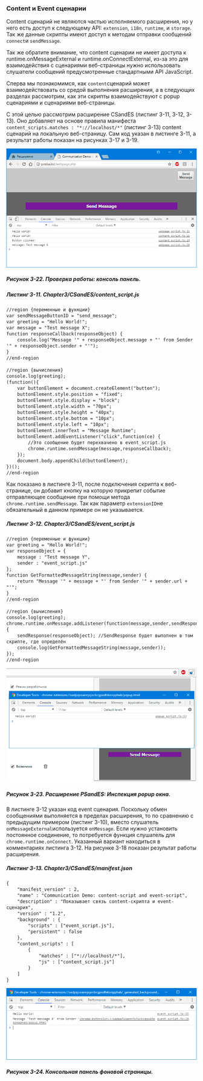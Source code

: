 ### Content и Event сценарии

Content сценарий не являются частью исполняемого расширения, но у него есть доступ к следующему API: `extension`, `i18n`, `runtime`, и `storage`. Так же данные скрипты имеют доступ к методам отправки сообщений `connect`и `sendMessage`.

Так же обратите внимание, что сontent сценарии не имеет доступа к runtime.onMessageExternal и runtime.onConnectExternal, из-за это для взаимодействия с сценариями веб-страницы нужно использовать слушатели сообщений предусмотренные стандартными API JavaScript.

Сперва мы познакомимся, как `content`сценарий может взаимодействовать со средой выполнения расширения, а в следующих разделах рассмотрим, как эти скрипты взаимодействуют с popup сценариями и сценариями веб-страницы.

С этой целью рассмотрим расширение CSandES  \(листинг 3-11, 3-12, 3-13\). Оно добавляет на основе правила манифеста `content_scripts.matches : "*://localhost/*"` \(листинг 3-13\) content сценарий на локальную веб-страницу. Сам код указан в листинге 3-11, а результат работы показан на рисунках 3-17 и 3-19.

![Рисунок 3-22. Проверка работы: консоль панель](/assets/figure-3-22.png)

##### Рисунок 3-22. _Проверка работы: консоль панель._

##### Листинг 3-11. _Chapter3/CSandES/content\_script.js_

```
//region {переменные и функции}
var sendMessageButtonID = "send_message";
var greeting = "Hello World!";
var message = "Test message X";
function responseCallback(responseObject) {
    console.log("Message '" + responseObject.message + "' from Sender '" + responseObject.sender + "'");
}
//end-region

//region {вычисления}
console.log(greeting);
(function(){
    var buttonElement = document.createElement("button");
    buttonElement.style.position = "fixed";
    buttonElement.style.display = "block";
    buttonElement.style.width = "70px";
    buttonElement.style.height = "40px";
    buttonElement.style.bottom = "10px";
    buttonElement.style.left = "10px";
    buttonElement.innerText = "Message Runtime";
    buttonElement.addEventListener("click",function(ce) {
        //Это сообщение будет перехвачено в event_script.js
        chrome.runtime.sendMessage(message,responseCallback);
    });
    document.body.appendChild(buttonElement);
})();
//end-region
```

Как показано в листинге 3-11, после подключения скрипта к веб-странице, он добавит кнопку на которую прикрепит событие отправляющее сообщение при помощи метода `chrome.runtime.sendMessage`. Так как параметр `extensionID`не обязательный в данном примере он не указывается.

##### Листинг 3-12. _Chapter3/CSandES/event\_script.js_

```
//region {переменные и функции}
var greeting = "Hello World!";
var responseObject = {
    message : "Test message Y",
    sender : "event_script.js"
};
function GetFormattedMessageString(message,sender) {
    return "Message '" + message + "' from Sender '" + sender.url + "'";
}
//end-region

//region {вычисления}
console.log(greeting);
chrome.runtime.onMessage.addListener(function(message,sender,sendResponse) {
    sendResponse(responseObject); //SendResponse будет выполнен в том скрипте, где определён
    console.log(GetFormattedMessageString(message,sender));
});
//end-region
```

![Рисунок 3-23. Расширение PSandES: Инспекция popup окна](/assets/figure-3-23.png)

##### Рисунок 3-23. _Расширение PSandES: Инспекция popup окна._

В листинге 3-12 указан код event сценария. Поскольку обмен сообщениями выполняется в пределах расширения, то по сравнению с предыдущим примером \(листинг 3-10\), вместо слушатель `onMessageExternal`используется `onMessage`. Если нужно установить постоянное соединение, то потребуется функция слушатель для `chrome.runtime.onConnect`. Указанный вариант находиться в комментариях листинга 3-12. На рисунке 3-18 показан результат работы расширения.

##### Листинг 3-13. _Chapter3/CSandES/manifest.json_

```
{
    "manifest_version" : 2,
    "name" : "Communication Demo: content-script and event-script",
    "description" : "Показывает связь content-скрипта и event-сценария",
    "version" : "1.2",
    "background" : {
        "scripts" : ["event_script.js"],
        "persistent" : false
    },
    "content_scripts" : [
        {
            "matches" : ["*://localhost/*"],
            "js" : ["content_script.js"]
        }
    ]
}
```

![Рисунок 3-24. Консольная панель фоновой страницы](/assets/figure-3-24.png)

##### Рисунок 3-24. _Консольная панель фоновой страницы._



